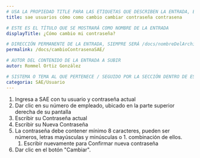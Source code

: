 ```yaml
---
# USA LA PROPIEDAD TITLE PARA LAS ETIQUETAS QUE DESCRIBEN LA ENTRADA, ÉSTAS SERÁ USADO EN LA BÚSQUEDA
title: sae usuarios cómo como cambio cambiar contraseña contrasena

# ESTE ES EL TÍTULO QUE SE MOSTRARÁ COMO NOMBRE DE LA ENTRADA
displayTitle: ¿Cómo cambio mi contraseña?

# DIRECCIÓN PERMANENTE DE LA ENTRADA, SIEMPRE SERÁ /docs/nombreDelArchivo/
permalink: /docs/cambioContrasenaSAE/

# AUTOR DEL CONTENIDO DE LA ENTRADA A SUBIR
autor: Rommel Ortiz González

# SISTEMA O TEMA AL QUE PERTENECE / SEGUIDO POR LA SECCIÓN DENTRO DE ESE SISTEMA O TEMA
categoria: SAE/Usuario
---
```


1. Ingresa a SAE con tu usuario y contraseña actual
1. Dar clic en su número de empleado, ubicado en la parte superior derecha de su pantalla
1. Escribir su Contraseña actual
1. Escribir su Nueva Contraseña
1. La contraseña debe contener mínimo 8 caracteres, pueden ser números, letras mayúsculas y minúsculas o 1. combinación de ellos.
    1. Escribir nuevamente para Confirmar nueva contraseña
1. Dar clic en el botón "Cambiar".